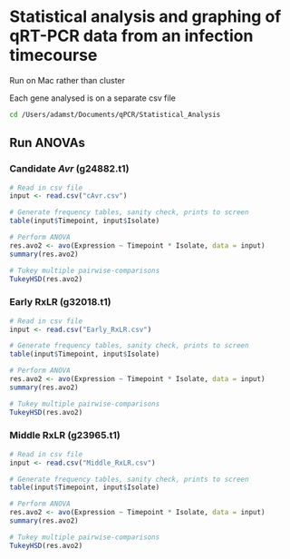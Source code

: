 # Statistical analysis and graphing of qRT-PCR data from an infection timecourse

Run on Mac rather than cluster

Each gene analysed is on a separate csv file

```bash
cd /Users/adamst/Documents/qPCR/Statistical_Analysis
```

## Run ANOVAs

### Candidate _Avr_ (g24882.t1)

```R
# Read in csv file
input <- read.csv("cAvr.csv")

# Generate frequency tables, sanity check, prints to screen
table(input$Timepoint, input$Isolate)

# Perform ANOVA
res.avo2 <- avo(Expression ~ Timepoint * Isolate, data = input)
summary(res.avo2)

# Tukey multiple pairwise-comparisons
TukeyHSD(res.avo2)
```

### Early RxLR (g32018.t1)

```R
# Read in csv file
input <- read.csv("Early_RxLR.csv")

# Generate frequency tables, sanity check, prints to screen
table(input$Timepoint, input$Isolate)

# Perform ANOVA
res.avo2 <- avo(Expression ~ Timepoint * Isolate, data = input)
summary(res.avo2)

# Tukey multiple pairwise-comparisons
TukeyHSD(res.avo2)
```

### Middle RxLR (g23965.t1)

```R
# Read in csv file
input <- read.csv("Middle_RxLR.csv")

# Generate frequency tables, sanity check, prints to screen
table(input$Timepoint, input$Isolate)

# Perform ANOVA
res.avo2 <- avo(Expression ~ Timepoint * Isolate, data = input)
summary(res.avo2)

# Tukey multiple pairwise-comparisons
TukeyHSD(res.avo2)
```
